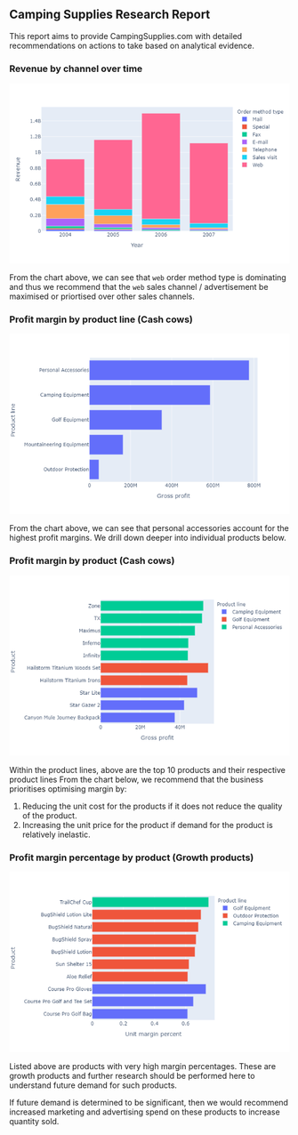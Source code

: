## Camping Supplies Research Report

This report aims to provide CampingSupplies.com with detailed recommendations on actions to take based on analytical evidence.

### Revenue by channel over time

![revenue-by-channel](static/img/revenue_by_channel.png)

From the chart above, we can see that `web` order method type is dominating and thus we recommend that the `web` sales channel / advertisement be maximised or priortised over other sales channels.

### Profit margin by product line (Cash cows)

![profit-margin-product-line](static/img/profit-margin-product-line.png)

From the chart above, we can see that personal accessories account for the highest profit margins. We drill down deeper into individual products below.

### Profit margin by product (Cash cows)

![profit-margin-product](static/img/profit-margin-product.png)

Within the product lines, above are the top 10 products and their respective product lines From the chart below, we recommend that the business prioritises optimising margin by:

1. Reducing the unit cost for the products if it does not reduce the quality of the product.
2. Increasing the unit price for the product if demand for the product is relatively inelastic.

### Profit margin percentage by product (Growth products)

![profit-margin-perc-product](static/img/profit-margin-perc-product.png)

Listed above are products with very high margin percentages. These are growth products and further research should be performed here to understand future demand for such products.

If future demand is determined to be significant, then we would recommend increased marketing and advertising spend on these products to increase quantity sold.
